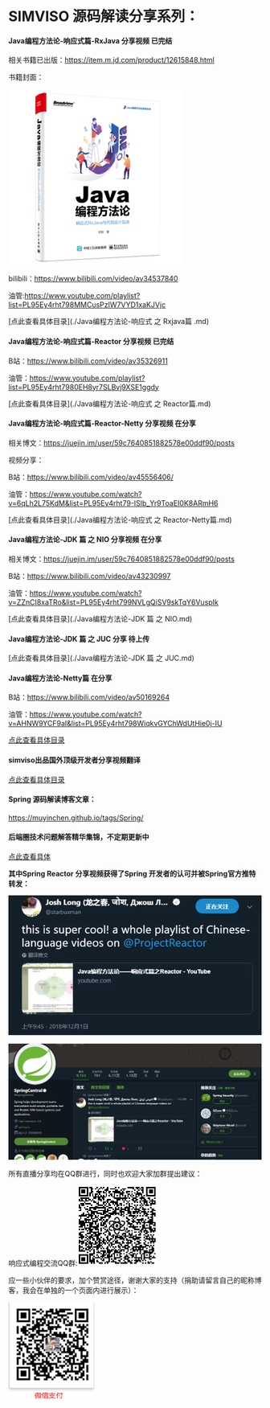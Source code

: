 # SIMVISO 源码解读分享系列：

#### Java编程方法论-响应式篇-RxJava 分享视频 已完结 

相关书籍已出版：https://item.m.jd.com/product/12615848.html

书籍封面：

![](assets/5ce6355bN6b15cb5d.jpg)

bilibili：https://www.bilibili.com/video/av34537840

油管:https://www.youtube.com/playlist?list=PL95Ey4rht798MMCusPzIW7VYD1xaKJVjc

[点此查看具体目录](./Java编程方法论-响应式 之 Rxjava篇 .md)

#### Java编程方法论-响应式篇-Reactor 分享视频 已完结

B站：<https://www.bilibili.com/video/av35326911>

油管：https://www.youtube.com/playlist?list=PL95Ey4rht7980EH8yr7SLBvj9XSE1ggdy

[点此查看具体目录](./Java编程方法论-响应式 之 Reactor篇.md)

#### Java编程方法论-响应式篇-Reactor-Netty 分享视频  在分享

相关博文：https://juejin.im/user/59c7640851882578e00ddf90/posts

视频分享：

B站：https://www.bilibili.com/video/av45556406/

油管：https://www.youtube.com/watch?v=6qLh2L75KdM&list=PL95Ey4rht79-ISlb_Yr9ToaEI0K8ARmH6

[点此查看具体目录](./Java编程方法论-响应式 之 Reactor-Netty篇.md)

#### Java编程方法论-JDK 篇 之 NIO 分享视频  在分享

相关博文：https://juejin.im/user/59c7640851882578e00ddf90/posts

B站：https://www.bilibili.com/video/av43230997

油管：https://www.youtube.com/watch?v=ZZnCI8xaTRo&list=PL95Ey4rht799NVLgQiSV9skTqY6VuspIk

[点此查看具体目录](./Java编程方法论-JDK 篇 之 NIO.md)

#### Java编程方法论-JDK 篇 之 JUC 分享  待上传

[点此查看具体目录](./Java编程方法论-JDK 篇 之 JUC.md)

#### Java编程方法论-Netty篇  在分享

B站：https://www.bilibili.com/video/av50169264

油管：https://www.youtube.com/watch?v=AHNW9YCF9aI&list=PL95Ey4rht798WiqkvGYChWdUtHie0j-IU

[点此查看具体目录](./Java编程方法论-Netty篇.md)

#### simviso出品国外顶级开发者分享视频翻译

[点此查看具体目录](./simviso出品国外顶级开发者分享视频翻译.md)

#### Spring 源码解读博客文章：

https://muyinchen.github.io/tags/Spring/



#### 后端圈技术问题解答精华集锦，不定期更新中

[点此查看具体](./simviso出品国外顶级开发者分享视频翻译.md)

**其中Spring Reactor 分享视频获得了Spring 开发者的认可并被Spring官方推特转发：**

![](assets/16a4998719a49ac2)

![](assets/4BD05E6C02038F7E17EBD29BA705FE5F-1560180740144.png)

所有直播分享均在QQ群进行，同时也欢迎大家加群提出建议：

响应式编程交流QQ群:![Snipaste_2019-07-30_09-07-16](README.assets/Snipaste_2019-07-30_09-07-16.png)

 

应一些小伙伴的要求，加个赞赏途径，谢谢大家的支持（捐助请留言自己的昵称博客，我会在单独的一个页面内进行展示）：

![1564449396190](README.assets/1564449396190.png)



